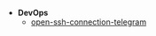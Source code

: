 * **DevOps**
  * [open-ssh-connection-telegram](knowledge/notifications/open-ssh-connection-telegram.md)

  